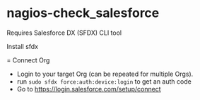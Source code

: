 # nagios-check_salesforce
Requires Salesforce DX (SFDX) CLI tool

Install sfdx

= Connect Org
* Login to your target Org (can be repeated for multiple Orgs).
* run `sudo sfdx force:auth:device:login` to get an auth code
* Go to https://login.salesforce.com/setup/connect


